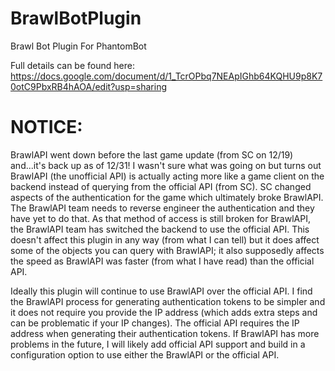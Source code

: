 # BrawlBotPlugin
Brawl Bot Plugin For PhantomBot

Full details can be found here: https://docs.google.com/document/d/1_TcrOPbq7NEApIGhb64KQHU9p8K70otC9PbxRB4hAOA/edit?usp=sharing

# NOTICE: 
BrawlAPI went down before the last game update (from SC on 12/19) and...it's back up as of 12/31! I wasn't sure what was going on but turns out BrawlAPI (the unofficial API) is actually acting more like a game client on the backend instead of querying from the official API (from SC). SC changed aspects of the authentication for the game which ultimately broke BrawlAPI. The BrawlAPI team needs to reverse engineer the authentication and they have yet to do that. As that method of access is still broken for BrawlAPI, the BrawlAPI team has switched the backend to use the official API. This doesn't affect this plugin in any way (from what I can tell) but it does affect some of the objects you can query with BrawlAPI; it also supposedly affects the speed as BrawlAPI was faster (from what I have read) than the official API.

Ideally this plugin will continue to use BrawlAPI over the official API. I find the BrawlAPI process for generating authentication tokens to be simpler and it does not require you provide the IP address (which adds extra steps and can be problematic if your IP changes). The official API requires the IP address when generating their authentication tokens. If BrawlAPI has more problems in the future, I will likely add official API support and build in a configuration option to use either the BrawlAPI or the official API.
